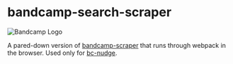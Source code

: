 # bandcamp-search-scraper

![Bandcamp Logo](assets/bandcamp.png)

A pared-down version of [bandcamp-scraper](https://github.com/masterT/bandcamp-scraper) that runs through webpack in the browser. Used only for [bc-nudge](https://github.com/addiebarron/bc-nudge).